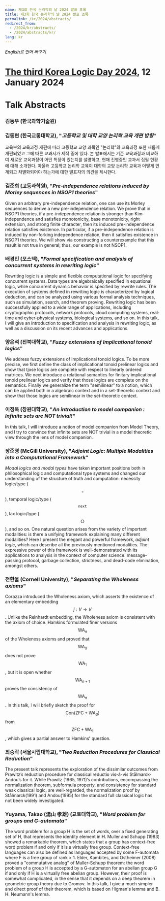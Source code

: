 ```yaml
---
name: 제3회 한국 논리학의 날 2024 발표 초록
title: 제3회 한국 논리학의 날 2024 발표 초록
permalink: /kr/2024/abstracts/
redirect_from:
  - /2024/kr/abstracts/
  - /2024/abstracts/kr/
lang: kr
---
```


_[English](/2024/abstracts/)로 언어 바꾸기_

# [The third Korea Logic Day 2024](https://korealogicday.org/2024), 12 January 2024

# Talk Abstracts


<p id="abstract-Kim-Dongwoo"></p>


### 김동우 (한국과학기술원)

<p id="abstract-Kim-Donghyun"></p>

### 김동현 (한국교통대학교), "_고등학교 및 대학 교양 논리학 교육 개편 방향_"

교육부의 교육과정 개편에 따라 고등학교 교양 과목인 "논리학"의 교육과정 또한 새롭게 개편되었고 그에 따른 교과서가 제작 중에 있다. 본 발표에서는 기존 교육과정과 비교하여 새로운 교육과정이 어떤 특징이 있는지를 설명하고, 현재 진행중인 교과서 집필 현황에 대해 소개한다. 아울러 고등학교 논리학 교육이 대학의 교양 논리학 교육과 어떻게 연계되고 차별화되어야 하는가에 대한 발표자의 의견을 제시한다.


<p id="abstract-Kim-Joonhee"></p>

### 김준희 (고등과학원), "_Pre-independence relations induced by Morley sequences in NSOP1 theories_"

Given an arbitrary pre-independence relation, one can use its Morley sequences to derive a new pre-independence relation. We prove that in NSOP1 theories, if a pre-independence relation is stronger than Kim-independence and satisfies monotonicity, base monotonicity, right extension, and strong finite character, then its induced pre-independence relation satisfies existence. In particular, if a pre-independence relation is induced by non-forking independence relation, then it satisfies existence in NSOP1 theories. We will show via constructing a counterexample that this result is not true in general; thus, our example is not NSOP1. 

<p id="abstract-Bae-Kyungmin"></p>

### 배경민 (포스텍), "_Formal specification and analysis of concurrent systems in rewriting logic_"

Rewriting logic is a simple and flexible computational logic for specifying concurrent systems. 
Data types are algebraically specified in equational logic, while concurrent dynamic behavior 
is specified by rewrite rules. The execution of systems defined in rewriting logic is characterized 
by logical deduction, and can be analyzed using various formal analysis techniques, such as 
simulation, search, and theorem proving. Rewriting logic has been successfully applied to a wide 
range of applications, including cryptographic protocols, network protocols, cloud computing 
systems, real-time and cyber-physical systems, biological systems, and so on. In this talk, I will 
give an introduction to specification and analysis in rewriting logic, as well as a discussion on 
its recent advances and applications.

<p id="abstract-Yang-Eunsuk"></p>

### 양은석 (전북대학교), "_Fuzzy extensions of Implicational tonoid logics_"

We address fuzzy extensions of implicational tonoid logics. To be more precise, we first define the class of implicational tonoid prelinear logics and show that tjose logics are complete with respect to linearly ordered matrices. We next introduce a relational semantics for finitary implicational tonoid prelinear logics and verify that those logics are complete on the semantics. Finally we generalize the term "semilinear" to a notion, which can be applied both in a algebraic context and in a set-theoretic context and show that those logics are semilinear in the set-theoretic context.

<p id="abstract-Lee-Junguk"></p>

### 이정욱 (창원대학교), "_An introduction to model companion : Infinite sets are NOT trivial!_" 


In this talk, I will introduce a notion of model companion from Model Theory, and I try to convince that infinite sets are NOT trivial in a model theoretic view through the lens of model companion.


<p id="abstract-Jang-Junyoung"></p>

### 장준영 (McGill University), "_Adjoint Logic: Multiple Modalities into a Computational Framework_"


_Modal logics and modal types_ have taken important positions both in philosophical logic and computational type systems and changed our understanding of the structure of truth and computation: necessity logic/type ($$\square$$), temporal logic/type ($$\mathtt{next}$$), lax logic/type ($$\bigcirc$$), and so on. One natural question arises from the variety of important modalities: is there a unifying framework explaining many different modalities? Here I present the elegant and powerful framework, _adjoint logic_, which can describe all the previously mentioned modalities. The expressive power of this framework is well-demonstrated with its applications to analysis in the context of computer science: message-passing protocol, garbage collection, strictness, and dead-code elimination, amongst others.


<p id="abstract-Jeon-Hanul"></p>

### 전한울 (Cornell University), "_Separating the Wholeness axioms_"

Corazza introduced the Wholeness axiom, which asserts the existence of an elementary embedding $$j: V \to V$$. Unlike the Reinhardt embedding, the Wholeness axiom is consistent with the axiom of choice. Hamkins formulated finer versions $$\mathsf{WA}_n$$ of the Wholeness axioms and proved that  $$\mathsf{WA}_0$$  does not prove $$\mathsf{WA}_1$$, but it is open whether $$\mathsf{WA}_{n+1}$$ proves the consistency of $$\mathsf{WA}_n$$. In this talk, I will briefly sketch the proof for $$\mathsf{Con}(\mathsf{ZFC}+\mathsf{WA}_0)$$ from $$\mathsf{ZFC}+\mathsf{WA}_1$$, which gives a partial answer to Hamkins' question.

<p id="abstract-Choi-Seungrak"></p>

### 최승락 (서울시립대학교), "_Two Reduction Procedures for Classical Reduction_"

The present talk represents the exploration of the dissimilar outcomes from Prawitz’s reduction procedure for classical reductio vis-á-vis Stålmarck-Andou’s for it. While Prawitz (1965, 1971)’s contributions, encompassing the normalization theorem, subformula property, and consistency for standard weak classical logic, are well-regarded, the normalization proof by Stålmarck(1991) and Andou(1995) for the standard full classical logic has not been widely investigated.


<p id="abstract-Yuyama-Takao"></p>

### Yuyama, Takao (湯山 孝雄) (교토대학교), "_Word problem for groups and G-automata_"

The word problem for a group H is the set of words, over a fixed
generating set of H, that represents the identity element in H.
Muller and Schupp (1983) showed a remarkable theorem, which states that
a group has context-free word problem if and only if it is a virtually
free group.
Context-free languages can also be defined as languages accepted by some
F-automata where F is a free group of rank > 1.
Elder, Kambites, and Ostheimer (2008) proved a "commutative analog" of
Muller-Schupp theorem: the word problem of a group H is accepted by a
G-automaton for an abelian group G if and only if H is a virtually free
abelian group.
However, their proof is somewhat complicated, in the sense that it
depends on a deep theorem in geometric group theory due to Gromov.
In this talk, I give a much simpler and direct proof of their theorem,
which is based on Higman's lemma and B. H. Neumann's lemma.





